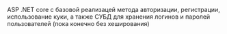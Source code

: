 ASP .NET core с базовой реализацей метода авторизации, регистрации, использование куки, а также СУБД для хранения логинов и паролей пользователей (пока конечно без хеширования)
